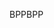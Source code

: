 <span data-ttu-id="fbc40-101">BPP</span><span class="sxs-lookup"><span data-stu-id="fbc40-101">BPP</span></span>